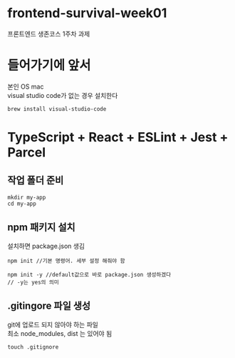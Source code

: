 # frontend-survival-week01

프론트엔드 생존코스 1주차 과제



# 들어가기에 앞서
본인 OS mac  
visual studio code가 없는 경우 설치한다
```
brew install visual-studio-code
```
# TypeScript + React + ESLint + Jest + Parcel
## 작업 폴더 준비
```
mkdir my-app
cd my-app
```

## npm 패키지 설치
설치하면 package.json 생김
```
npm init //기본 명령어. 세부 설정 해줘야 함
```
```
npm init -y //default값으로 바로 package.json 생성하겠다
// -y는 yes의 의미
```

## .gitingore 파일 생성
git에 업로드 되지 않아야 하는 파일  
최소 node_modules, dist 는 있어야 됨
```
touch .gitignore
```
